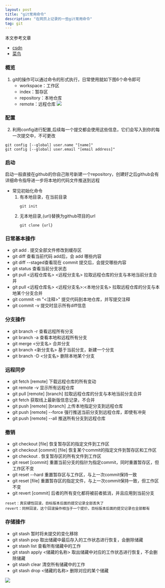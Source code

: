 ```yaml
---
layout: post
title: "git常用命令"
description: "在网页上记录的一些git常用命令"
tag: git
---   
```


本文参考文章
* [csdn]((https://blog.csdn.net/weixin_44475093/article/details/119621631#:~:text=%E6%97%A5%E5%B8%B8%E5%9F%BA%E6%9C%AC%E6%93%8D%E4%BD%9C%201%20git%20init%20%E5%88%9D%E5%A7%8B%E5%8C%96%E4%BB%93%E5%BA%93%EF%BC%8C%E9%BB%98%E8%AE%A4%E4%B8%BA%20master%20%E5%88%86%E6%94%AF%202,8%20git%20pull%20%3C%E8%BF%9C%E7%A8%8B%E4%BB%93%E5%BA%93%E5%90%8D%3E%20%3C%E8%BF%9C%E7%A8%8B%E5%88%86%E6%94%AF%E5%90%8D%3E%3A%3C%E6%9C%AC%E5%9C%B0%E5%88%86%E6%94%AF%E5%90%8D%3E%20%E6%8B%89%E5%8F%96%E8%BF%9C%E7%A8%8B%E4%BB%93%E5%BA%93%E7%9A%84%E5%88%86%E6%94%AF%E4%B8%8E%E6%9C%AC%E5%9C%B0%E6%9F%90%E4%B8%AA%E5%88%86%E6%94%AF%E5%90%88%E5%B9%B6%20More%20items))
* [菜鸟](https://www.runoob.com/git/git-branch.html)
### 概览

1. git的操作可以通过命令的形式执行，日常使用就如下图6个命令即可
    * workspace：工作区
    * index：暂存区
    * repository：本地仓库
    * remote：远程仓库
![](/aiwq2.github.io/images/posts/git/summary.png)

### 配置

2. 利用config进行配置,后续每一个提交都会使用这些信息，它们会写入到你的每一次提交中，不可更改
```
git config [--global] user.name "[name]"
git config [--global] user.email "[email address]"
```

### 启动
启动一般直接在github的你自己账号新建一个repository，创建好之后github会有详细命令指导进一步将本地的代码文件推送到远程
* 常见初始化命令
    1. 有本地目录，在当前目录
        ```
        git init
        ```
    2. 无本地目录,{url}替换为github项目的url
        ```
        git clone {url}
        ```

### 日常基本操作

* git add . 提交全部文件修改到缓存区
* git diff  查看当前代码 add后，会 add 哪些内容
* git diff --staged查看现在 commit 提交后，会提交哪些内容
* git status 查看当前分支状态
* git pull <远程仓库名> <远程分支名> 拉取远程仓库的分支与本地当前分支合并
* git pull <远程仓库名> <远程分支名>:<本地分支名> 拉取远程仓库的分支与本地某个分支合并
* git commit -m "<注释>" 提交代码到本地仓库，并写提交注释
* git commit -v 提交时显示所有diff信息

### 分支操作
* git branch -r 查看远程所有分支
* git branch -a 查看本地和远程所有分支
* git merge <分支名> 合并分支
* git branch <新分支名> 基于当前分支，新建一个分支
* git branch -D <分支名> 删除本地某个分支

### 远程同步
* git fetch [remote] 下载远程仓库的所有变动
* git remote -v 显示所有远程仓库
* git pull [remote] [branch] 拉取远程仓库的分支与本地当前分支合并
* git fetch 获取线上最新版信息记录，不合并
* git push [remote] [branch] 上传本地指定分支到远程仓库
* git push [remote] --force 强行推送当前分支到远程仓库，即使有冲突
* git push [remote] --all 推送所有分支到远程仓库

### 撤销
* git checkout [file] 恢复暂存区的指定文件到工作区
* git checkout [commit] [file]  恢复某个commit的指定文件到暂存区和工作区
* git checkout . 恢复暂存区的所有文件到工作区
* git reset [commit] 重置当前分支的指针为指定commit，同时重置暂存区，但工作区不变
* git reset --hard 重置暂存区与工作区，与上一次commit保持一致
* git reset [file] 重置暂存区的指定文件，与上一次commit保持一致，但工作区不变
* git revert [commit]  后者的所有变化都将被前者抵消，并且应用到当前分支

```
reset：真实硬性回滚，目标版本后面的提交记录全部丢失了
revert：同样回滚，这个回滚操作相当于一个提价，目标版本后面的提交记录也全部都有
```

### 存储操作

* git stash 暂时将未提交的变化移除
* git stash pop 取出储藏中最后存入的工作状态进行恢复，会删除储藏
* git stash list 查看所有储藏中的工作
* git stash apply <储藏的名称>  取出储藏中对应的工作状态进行恢复，不会删除储藏
* git stash clear 清空所有储藏中的工作
* git stash drop <储藏的名称>  删除对应的某个储藏

![](/aiwq2.github.io/images/posts/git/summary2.png)